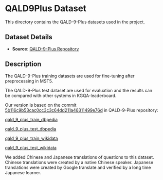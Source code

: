 # QALD9Plus Dataset

This directory contains the QALD-9-Plus datasets used in the project. 

## Dataset Details

- **Source**: [QALD-9-Plus Repository](https://github.com/KGQA/QALD_9_plus)

## Description

The QALD-9-Plus training datasets are used for fine-tuning after preprocessing in MST5.

The QALD-9-Plus test dataset are used for evaluation and the results can be compared with other systems in KGQA-leaderboard. 

Our version is based on the commit [5b116c9b53cac0cc3c3c64dd211a46311499e76d](https://github.com/KGQA/QALD_9_plus/commit/5b116c9b53cac0cc3c3c64dd211a46311499e76d) in QALD-9-Plus repository: 

[qald_9_plus_train_dbpedia](https://github.com/KGQA/QALD_9_plus/blob/5b116c9b53cac0cc3c3c64dd211a46311499e76d/data/qald_9_plus_train_dbpedia.json)

[qald_9_plus_test_dbpedia](https://github.com/KGQA/QALD_9_plus/blob/5b116c9b53cac0cc3c3c64dd211a46311499e76d/data/qald_9_plus_test_dbpedia.json)

[qald_9_plus_train_wikidata](https://github.com/KGQA/QALD_9_plus/blob/5b116c9b53cac0cc3c3c64dd211a46311499e76d/data/qald_9_plus_train_wikidata.json)

[qald_9_plus_test_wikidata](https://github.com/KGQA/QALD_9_plus/blob/5b116c9b53cac0cc3c3c64dd211a46311499e76d/data/qald_9_plus_test_wikidata.json)


We added Chinese and Japanese translations of questions to this dataset.
Chinese translations were created by a native Chinese speaker.
Japanese translations were created by Google translate and verified by a long time Japanese learner. 